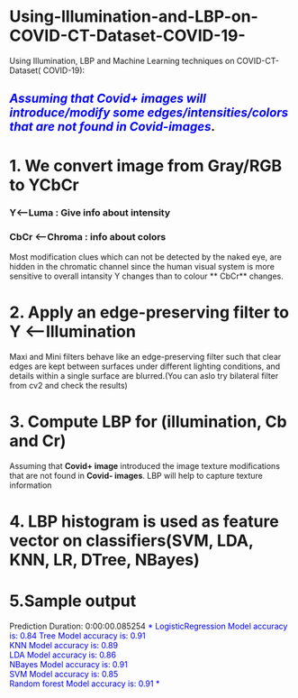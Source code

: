 # Using-Illumination-and-LBP-on-COVID-CT-Dataset-COVID-19-
Using Illumination, LBP and Machine Learning techniques on COVID-CT-Dataset( COVID-19):



## <span style="color:blue">*Assuming that Covid+ images will introduce/modify some edges/intensities/colors that are not found in Covid-images*</span>.
# 1. We convert image from Gray/RGB to YCbCr
### Y<--Luma : Give info about intensity
### CbCr <--Chroma : info about colors

Most modification clues which can not be detected by the naked eye, are hidden in the chromatic channel since the human visual system is more sensitive to overall intansity Y changes than to colour ** CbCr** changes.
# 2. Apply an edge-preserving filter to Y <--Illumination

Maxi and Mini filters behave like an edge-preserving filter such that clear edges are kept between surfaces under different lighting conditions, and details within a single surface are blurred.(You can aslo try bilateral filter from cv2 and check the results)
# 3. Compute LBP for (illumination, Cb and Cr)

Assuming that **Covid+ image** introduced the image texture modifications that are not found in **Covid- images**. LBP will help to capture texture information
# 4. LBP histogram is used as feature vector on classifiers(SVM, LDA, KNN, LR, DTree, NBayes)

# 5.Sample output
Prediction Duration: 0:00:00.085254
<font style="color:blue">*
LogisticRegression Model accuracy is:  0.84
Tree Model accuracy is:  0.91<br>
KNN Model accuracy is:  0.89 <br>
LDA Model accuracy is:  0.86 <br>
NBayes Model accuracy is:  0.91 <br>
SVM Model accuracy is:  0.85 <br>
Random forest Model accuracy is:  0.91
*
</font>